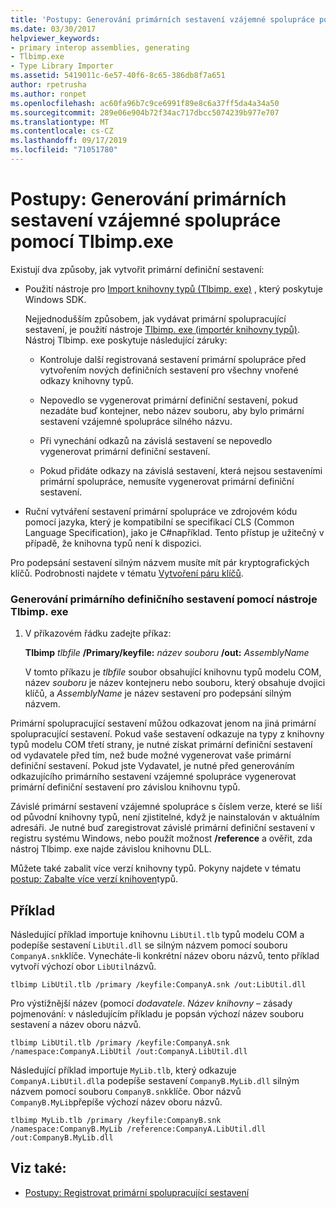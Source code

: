 ```yaml
---
title: 'Postupy: Generování primárních sestavení vzájemné spolupráce pomocí Tlbimp.exe'
ms.date: 03/30/2017
helpviewer_keywords:
- primary interop assemblies, generating
- Tlbimp.exe
- Type Library Importer
ms.assetid: 5419011c-6e57-40f6-8c65-386db8f7a651
author: rpetrusha
ms.author: ronpet
ms.openlocfilehash: ac60fa96b7c9ce6991f89e8c6a37ff5da4a34a50
ms.sourcegitcommit: 289e06e904b72f34ac717dbcc5074239b977e707
ms.translationtype: MT
ms.contentlocale: cs-CZ
ms.lasthandoff: 09/17/2019
ms.locfileid: "71051780"
---
```

# <a name="how-to-generate-primary-interop-assemblies-using-tlbimpexe"></a>Postupy: Generování primárních sestavení vzájemné spolupráce pomocí Tlbimp.exe

Existují dva způsoby, jak vytvořit primární definiční sestavení:

- Použití nástroje pro [Import knihovny typů (Tlbimp. exe)](../tools/tlbimp-exe-type-library-importer.md) , který poskytuje Windows SDK.

  Nejjednodušším způsobem, jak vydávat primární spolupracující sestavení, je použití nástroje [Tlbimp. exe (importér knihovny typů)](../tools/tlbimp-exe-type-library-importer.md). Nástroj Tlbimp. exe poskytuje následující záruky:

  - Kontroluje další registrovaná sestavení primární spolupráce před vytvořením nových definičních sestavení pro všechny vnořené odkazy knihovny typů.

  - Nepovedlo se vygenerovat primární definiční sestavení, pokud nezadáte buď kontejner, nebo název souboru, aby bylo primární sestavení vzájemné spolupráce silného názvu.

  - Při vynechání odkazů na závislá sestavení se nepovedlo vygenerovat primární definiční sestavení.

  - Pokud přidáte odkazy na závislá sestavení, která nejsou sestaveními primární spolupráce, nemusíte vygenerovat primární definiční sestavení.

- Ruční vytváření sestavení primární spolupráce ve zdrojovém kódu pomocí jazyka, který je kompatibilní se specifikací CLS (Common Language Specification), jako je C#například. Tento přístup je užitečný v případě, že knihovna typů není k dispozici.

Pro podepsání sestavení silným názvem musíte mít pár kryptografických klíčů. Podrobnosti najdete v tématu [Vytvoření páru klíčů](../../standard/assembly/create-public-private-key-pair.md).

### <a name="to-generate-a-primary-interop-assembly-using-tlbimpexe"></a>Generování primárního definičního sestavení pomocí nástroje Tlbimp. exe

1. V příkazovém řádku zadejte příkaz:

    **Tlbimp** *tlbfile* **/Primary/keyfile:** *název souboru* **/out:** *AssemblyName*

    V tomto příkazu je *tlbfile* soubor obsahující knihovnu typů modelu COM, název *souboru* je název kontejneru nebo souboru, který obsahuje dvojici klíčů, a *AssemblyName* je název sestavení pro podepsání silným názvem.

Primární spolupracující sestavení můžou odkazovat jenom na jiná primární spolupracující sestavení. Pokud vaše sestavení odkazuje na typy z knihovny typů modelu COM třetí strany, je nutné získat primární definiční sestavení od vydavatele před tím, než bude možné vygenerovat vaše primární definiční sestavení. Pokud jste Vydavatel, je nutné před generováním odkazujícího primárního sestavení vzájemné spolupráce vygenerovat primární definiční sestavení pro závislou knihovnu typů.

Závislé primární sestavení vzájemné spolupráce s číslem verze, které se liší od původní knihovny typů, není zjistitelné, když je nainstalován v aktuálním adresáři. Je nutné buď zaregistrovat závislé primární definiční sestavení v registru systému Windows, nebo použít možnost **/reference** a ověřit, zda nástroj Tlbimp. exe najde závislou knihovnu DLL.

Můžete také zabalit více verzí knihovny typů. Pokyny najdete v tématu [postup: Zabalte více verzí knihoven](https://docs.microsoft.com/previous-versions/dotnet/netframework-4.0/1565h6hc(v=vs.100))typů.

## <a name="example"></a>Příklad

Následující příklad importuje knihovnu `LibUtil.tlb` typů modelu COM a podepíše sestavení `LibUtil.dll` se silným názvem pomocí souboru `CompanyA.snk`klíče. Vynecháte-li konkrétní název oboru názvů, tento příklad vytvoří výchozí obor `LibUtil`názvů.

```console
tlbimp LibUtil.tlb /primary /keyfile:CompanyA.snk /out:LibUtil.dll
```

Pro výstižnější název (pomocí *dodavatele*. *Název knihovny* – zásady pojmenování: v následujícím příkladu je popsán výchozí název souboru sestavení a název oboru názvů.

```console
tlbimp LibUtil.tlb /primary /keyfile:CompanyA.snk /namespace:CompanyA.LibUtil /out:CompanyA.LibUtil.dll
```

Následující příklad importuje `MyLib.tlb`, který odkazuje `CompanyA.LibUtil.dll`a podepíše sestavení `CompanyB.MyLib.dll` silným názvem pomocí souboru `CompanyB.snk`klíče. Obor názvů `CompanyB.MyLib`přepíše výchozí název oboru názvů.

```console
tlbimp MyLib.tlb /primary /keyfile:CompanyB.snk /namespace:CompanyB.MyLib /reference:CompanyA.LibUtil.dll /out:CompanyB.MyLib.dll
```

## <a name="see-also"></a>Viz také:

- [Postupy: Registrovat primární spolupracující sestavení](how-to-register-primary-interop-assemblies.md)
